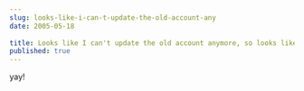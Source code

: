 ```yaml
---
slug: looks-like-i-can-t-update-the-old-account-any
date: 2005-05-18
 
title: Looks like I can't update the old account anymore, so looks like I am staying here
published: true
---
```

yay!<br />

